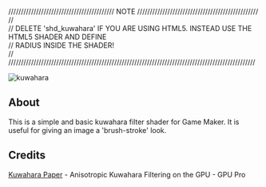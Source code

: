 //////////////////////////////////////////  NOTE  ////////////////////////////////////////////////
//																								
//		DELETE 'shd_kuwahara' IF YOU ARE USING HTML5. INSTEAD USE THE HTML5 SHADER AND DEFINE	
//		RADIUS INSIDE THE SHADER!																
//																								
//////////////////////////////////////////////////////////////////////////////////////////////////

![kuwahara](https://user-images.githubusercontent.com/25496262/202015117-6120d04b-c1cd-46d2-9378-a5da3b069ff8.png)

## About
This is a simple and basic kuwahara filter shader for Game Maker. It is useful for giving an image a 'brush-stroke' look. 

## Credits
[Kuwahara Paper](http://www.umsl.edu/~kangh/Papers/kang-tpcg2010.pdf) - Anisotropic Kuwahara Filtering on the GPU - GPU Pro
